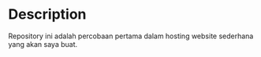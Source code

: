 <h1>Description</h1>
Repository ini adalah percobaan pertama dalam hosting website sederhana yang akan saya buat.
